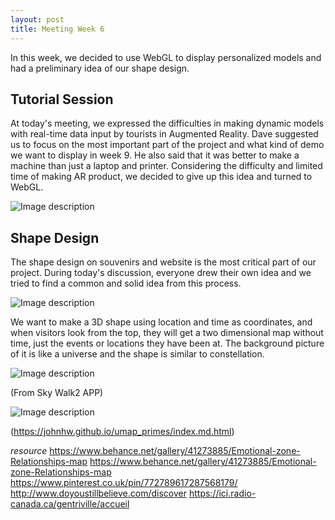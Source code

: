 ```yaml
---
layout: post
title: Meeting Week 6 
---
```




In this week, we decided to use WebGL to display personalized models and had a preliminary idea of our shape design.

## Tutorial Session
At today's meeting, we expressed the difficulties in making dynamic models with real-time data input by tourists in Augmented Reality.  Dave suggested us to focus on the most important part of the project and what kind of demo we want to display in week 9. He also said that it was better to make a machine than just a laptop and printer. Considering the difficulty and limited time of making AR product, we decided to give up this idea and turned to WebGL.

![Image description](/dwd-project/img/ar.PNG)

## Shape Design
The shape design on souvenirs and website is the most critical part of our project. During today's discussion, everyone drew their own idea and we tried to find a common and solid idea from this process.

![Image description](/dwd-project/img/shape_idea.jpg)

We want to make a 3D shape using location and time as coordinates, and when visitors look from the top, they will get a two dimensional map without time, just the events or locations they have been at. The background picture of it is like a universe and the shape is similar to constellation.


![Image description](/dwd-project/img/shape_sample1.JPG)

(From Sky Walk2 APP)

![Image description](/dwd-project/img/shape_sample2.JPG)

(https://johnhw.github.io/umap_primes/index.md.html)


*resource*
https://www.behance.net/gallery/41273885/Emotional-zone-Relationships-map
https://www.behance.net/gallery/41273885/Emotional-zone-Relationships-map
https://www.pinterest.co.uk/pin/772789617287568179/
http://www.doyoustillbelieve.com/discover
https://ici.radio-canada.ca/gentriville/accueil
